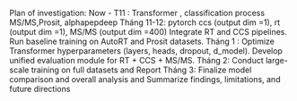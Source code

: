 Plan of investigation:
Now - T11 : Transformer , classification process MS/MS,Prosit, alphapepdeep
Tháng 11-12:
 pytorch ccs (output dim =1), rt (output dim =1), MS/MS (output dim =400)
Integrate RT and CCS pipelines.
Run baseline training on AutoRT and Prosit datasets.
Tháng 1 : 
Optimize Transformer hyperparameters (layers, heads, dropout, d_model).
Develop unified evaluation module for RT + CCS + MS/MS.
Tháng 2: Conduct large-scale training on full datasets and Report
Tháng 3: Finalize model comparison and overall analysis and Summarize findings, limitations, and future directions 


